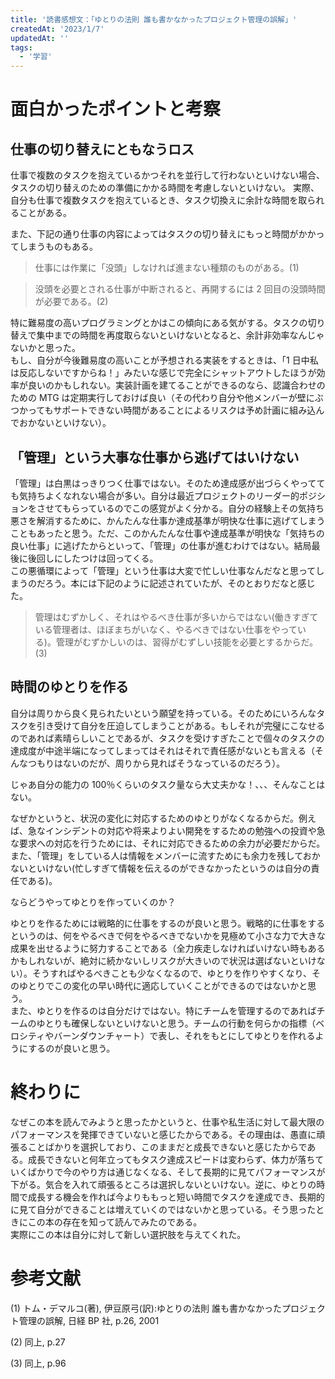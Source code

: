 ```yaml
---
title: '読書感想文：「ゆとりの法則 誰も書かなかったプロジェクト管理の誤解」'
createdAt: '2023/1/7'
updatedAt: ''
tags:
  - '学習'
---
```


# 面白かったポイントと考察

## 仕事の切り替えにともなうロス

仕事で複数のタスクを抱えているかつそれを並行して行わないといけない場合、タスクの切り替えのための準備にかかる時間を考慮しないといけない。
実際、自分も仕事で複数タスクを抱えているとき、タスク切換えに余計な時間を取られることがある。

また、下記の通り仕事の内容によってはタスクの切り替えにもっと時間がかかってしまうものもある。

> 仕事には作業に「没頭」しなければ進まない種類のものがある。(1)

> 没頭を必要とされる仕事が中断されると、再開するには 2 回目の没頭時間が必要である。(2)

特に難易度の高いプログラミングとかはこの傾向にある気がする。タスクの切り替えで集中までの時間を再度取らないといけないとなると、余計非効率なんじゃないかと思った。  
もし、自分が今後難易度の高いことが予想される実装をするときは、「1 日中私は反応しないですからね！」みたいな感じで完全にシャットアウトしたほうが効率が良いのかもしれない。実装計画を建てることができるのなら、認識合わせのための MTG は定期実行しておけば良い（その代わり自分や他メンバーが壁にぶつかってもサポートできない時間があることによるリスクは予め計画に組み込んでおかないといけない）。

## 「管理」という大事な仕事から逃げてはいけない

「管理」は白黒はっきりつく仕事ではない。そのため達成感が出づらくやってても気持ちよくなれない場合が多い。自分は最近プロジェクトのリーダー的ポジションをさせてもらっているのでこの感覚がよく分かる。自分の経験上その気持ち悪さを解消するために、かんたんな仕事か達成基準が明快な仕事に逃げてしまうこともあったと思う。ただ、このかんたんな仕事や達成基準が明快な「気持ちの良い仕事」に逃げたからといって、「管理」の仕事が進むわけではない。結局最後に後回しにしたつけは回ってくる。  
この悪循環によって「管理」という仕事は大変で忙しい仕事なんだなと思ってしまうのだろう。本には下記のように記述されていたが、そのとおりだなと感じた。

> 管理はむずかしく、それはやるべき仕事が多いからではない(働きすぎている管理者は、ほぼまちがいなく、やるべきではない仕事をやっている)。管理がむずかしいのは、習得がむずしい技能を必要とするからだ。(3)

## 時間のゆとりを作る

自分は周りから良く見られたいという願望を持っている。そのためにいろんなタスクを引き受けて自分を圧迫してしまうことがある。もしそれが完璧にこなせるのであれば素晴らしいことであるが、タスクを受けすぎたことで個々のタスクの達成度が中途半端になってしまってはそれはそれで責任感がないとも言える（そんなつもりはないのだが、周りから見ればそうなっているのだろう）。

じゃあ自分の能力の 100％くらいのタスク量なら大丈夫かな！、、、そんなことはない。

なぜかというと、状況の変化に対応するためのゆとりがなくなるからだ。例えば、急なインシデントの対応や将来よりよい開発をするための勉強への投資や急な要求への対応を行うためには、それに対応できるための余力が必要だからだ。また、「管理」をしている人は情報をメンバーに流すためにも余力を残しておかないといけない(忙しすぎて情報を伝えるのができなかったというのは自分の責任である)。

ならどうやってゆとりを作っていくのか？

ゆとりを作るためには戦略的に仕事をするのが良いと思う。戦略的に仕事をするというのは、何をやるべきで何をやるべきでないかを見極めて小さな力で大きな成果を出せるように努力することである（全力疾走しなければいけない時もあるかもしれないが、絶対に続かないしリスクが大きいので状況は選ばないといけない）。そうすればやるべきことも少なくなるので、ゆとりを作りやすくなり、そのゆとりでこの変化の早い時代に適応していくことができるのではないかと思う。  
また、ゆとりを作るのは自分だけではない。特にチームを管理するのであればチームのゆとりも確保しないといけないと思う。チームの行動を何らかの指標（ベロシティやバーンダウンチャート）で表し、それをもとにしてゆとりを作れるようにするのが良いと思う。

# 終わりに

なぜこの本を読んでみようと思ったかというと、仕事や私生活に対して最大限のパフォーマンスを発揮できていないと感じたからである。その理由は、愚直に頑張ることばかりを選択しており、このままだと成長できないと感じたからである。成長できないと何年立ってもタスク達成スピードは変わらず、体力が落ちていくばかりで今のやり方は通じなくなる、そして長期的に見てパフォーマンスが下がる。気合を入れて頑張るところは選択しないといけない。逆に、ゆとりの時間で成長する機会を作れば今よりももっと短い時間でタスクを達成でき、長期的に見て自分ができることは増えていくのではないかと思っている。そう思ったときにこの本の存在を知って読んでみたのである。  
実際にこの本は自分に対して新しい選択肢を与えてくれた。

# 参考文献

(1) トム・デマルコ(著), 伊豆原弓(訳):ゆとりの法則 誰も書かなかったプロジェクト管理の誤解, 日経 BP 社, p.26, 2001

(2) 同上, p.27

(3) 同上, p.96
